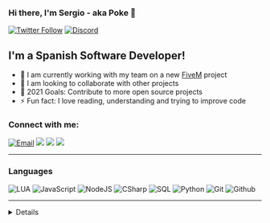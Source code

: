 ### Hi there, I'm Sergio - aka Poke 👋

[![Twitter Follow](https://img.shields.io/twitter/follow/PokeSerGG?color=1DA1F2&logo=twitter&style=for-the-badge)](https://twitter.com/intent/follow?original_referer=https%3A%2F%2Fgithub.com%2FPokeSer&screen_name=PokeSerGG)
[![Discord](https://img.shields.io/badge/Discord-Poke%234935-7289DA?logo=discord&style=for-the-badge)](https://discordapp.com/users/296733948619390980)

## I'm a Spanish Software Developer!

- 🌱 I am currently working with my team on a new [FiveM](https://github.com/citizenfx/fivem) project
- 👯 I am looking to collaborate with other projects
- 🥅 2021 Goals: Contribute to more open source projects
- ⚡ Fun fact: I love reading, understanding and trying to improve code

### Connect with me:

<p id="connectMe" align="left">
    <a href="mailto:contact.pokeser@protonmail.com">
        <img alt="Email" src="https://img.shields.io/badge/EMail-000?style=flat&logo=protonmail&logoColor=white" /></a>
    <a href="https://youtube.com/PokeSer" alt="Youtube">
        <img src="https://img.shields.io/badge/-Youtube-000?style=flat-square&logo=youtube&logoColor=red" /></a>
    <a href="https://twitter.com/PokeSerGG" alt="Twitter">
        <img src="https://img.shields.io/badge/-Twitter-000?style=flat-square&logo=twitter&logoColor=1DA1F2&labelColor=000" /></a>
    <a href="https://instagram.com/PokeSerGG" alt="Instagram">
        <img src="https://img.shields.io/badge/-Instagram-000?style=flat-square&logo=instagram&logoColor=white" /></a>
</p>

---

### Languages

![LUA](https://img.shields.io/badge/-Lua-000?&logo=LUA)
![JavaScript](https://img.shields.io/badge/-JavaScript-000?&logo=JavaScript)
![NodeJS](https://img.shields.io/badge/-Node.js-000?&logo=node.js&logoColor=007396)
![CSharp](https://img.shields.io/badge/-Csharp-000?&logo=csharp)
![SQL](https://img.shields.io/badge/-SQL-000?&logo=MySQL)
![Python](https://img.shields.io/badge/-Python-000?&logo=Python)
![Git](https://img.shields.io/badge/-Git-000?&logo=git)
![Github](https://img.shields.io/badge/-Github-000?&logo=github)

---

<details>
    <img height="180em" src="https://github-readme-stats.vercel.app/api?username=PokeSer&show_icons=true&locale=en&hide_border=true" alt="pokeser" />
    <img height="180em" src="https://github-readme-stats.vercel.app/api/top-langs?username=PokeSer&show_icons=true&locale=en&layout=compact&langs_count=7&hide_border=true&hide=c" alt="pokeserstat"/>
</details>

[devrepositories]: https://github.com/PokeSer?tab=repositories
[twitter]: https://twitter.com/PokeSerGG
[youtube]: https://youtube.com/PokeSer
[instagram]: https://instagram.com/PokeSerGG
